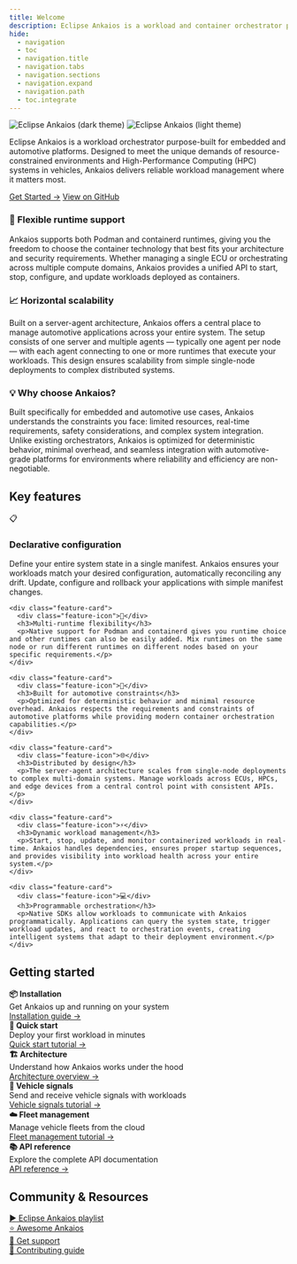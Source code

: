```yaml
---
title: Welcome
description: Eclipse Ankaios is a workload and container orchestrator purpose-built for embedded and automotive platforms.
hide:
  - navigation
  - toc
  - navigation.title
  - navigation.tabs
  - navigation.sections
  - navigation.expand
  - navigation.path
  - toc.integrate
---
```

<!-- markdownlint-disable MD033 -->
<!-- markdownlint-disable MD041 -->
<!-- markdownlint-disable MD007 -->
<!-- markdownlint-disable MD032 -->

<!-- Hero Section with Full Background -->
<section class="hero-section">
  <div class="hero-background"></div>
  <div class="hero-overlay"></div>
  <div class="hero-content">
    <div class="hero-text">
      <div class="hero-logo-container">
        <img src="assets/Ankaios__logo_for_dark_bgrd_clipped.png" alt="Eclipse Ankaios (dark theme)" class="logo-dark" />
        <img src="assets/Ankaios__logo_for_light_bgrd_clipped.png" alt="Eclipse Ankaios (light theme)" class="logo-light" />
      </div>
      <p class="hero-description">
        Eclipse Ankaios is a workload orchestrator purpose-built for embedded and automotive platforms.
        Designed to meet the unique demands of resource-constrained environments and High-Performance Computing (HPC) systems in vehicles, Ankaios delivers reliable workload management where it matters most.
      </p>
      <div class="hero-buttons">
        <a href="usage/quickstart/" class="hero-button hero-button-primary">Get Started →</a>
        <a href="https://github.com/eclipse-ankaios/ankaios" class="hero-button hero-button-secondary">View on GitHub</a>
      </div>
    </div>
  </div>
</section>

<!-- Main Content -->
<div class="main-content">

<!-- Feature Introduction -->
<div class="feature-intro">
<h3>🚀 Flexible runtime support</h3>
<p>Ankaios supports both Podman and containerd runtimes, giving you the freedom to choose the container technology that best fits your architecture and security requirements. Whether managing a single ECU or orchestrating across multiple compute domains, Ankaios provides a unified API to start, stop, configure, and update workloads deployed as containers.</p>
</div>

<div class="feature-intro">
<h3>📈 Horizontal scalability</h3>
<p>Built on a server-agent architecture, Ankaios offers a central place to manage automotive applications across your entire system. The setup consists of one server and multiple agents — typically one agent per node — with each agent connecting to one or more runtimes that execute your workloads. This design ensures scalability from simple single-node deployments to complex distributed systems.</p>
</div>

<div class="feature-intro">
<h3>💡 Why choose Ankaios?</h3>
<p>Built specifically for embedded and automotive use cases, Ankaios understands the constraints you face: limited resources, real-time requirements, safety considerations, and complex system integration. Unlike existing orchestrators, Ankaios is optimized for deterministic behavior, minimal overhead, and seamless integration with automotive-grade platforms for environments where reliability and efficiency are non-negotiable.</p>
</div>

<!-- Key features -->
<section class="key-features-section">
  <h2>Key features</h2>
  <div class="grid cards">
    <div class="feature-card">
      <div class="feature-icon">📋</div>
      <h3>Declarative configuration</h3>
      <p>Define your entire system state in a single manifest. Ankaios ensures your workloads match your desired configuration, automatically reconciling any drift. Update, configure and rollback your applications with simple manifest changes.</p>
    </div>

    <div class="feature-card">
      <div class="feature-icon">🔄</div>
      <h3>Multi-runtime flexibility</h3>
      <p>Native support for Podman and containerd gives you runtime choice and other runtimes can also be easily added. Mix runtimes on the same node or run different runtimes on different nodes based on your specific requirements.</p>
    </div>

    <div class="feature-card">
      <div class="feature-icon">🚗</div>
      <h3>Built for automotive constraints</h3>
      <p>Optimized for deterministic behavior and minimal resource overhead. Ankaios respects the requirements and constraints of automotive platforms while providing modern container orchestration capabilities.</p>
    </div>

    <div class="feature-card">
      <div class="feature-icon">🌐</div>
      <h3>Distributed by design</h3>
      <p>The server-agent architecture scales from single-node deployments to complex multi-domain systems. Manage workloads across ECUs, HPCs, and edge devices from a central control point with consistent APIs.</p>
    </div>

    <div class="feature-card">
      <div class="feature-icon">⚡</div>
      <h3>Dynamic workload management</h3>
      <p>Start, stop, update, and monitor containerized workloads in real-time. Ankaios handles dependencies, ensures proper startup sequences, and provides visibility into workload health across your entire system.</p>
    </div>

    <div class="feature-card">
      <div class="feature-icon">💻</div>
      <h3>Programmable orchestration</h3>
      <p>Native SDKs allow workloads to communicate with Ankaios programmatically. Applications can query the system state, trigger workload updates, and react to orchestration events, creating intelligent systems that adapt to their deployment environment.</p>
    </div>
  </div>
</section>

<!-- Getting Started -->
<section class="getting-started">
  <h2>Getting started</h2>
  <div class="getting-started-grid">
    <div class="getting-started-item">
      <strong>📦 Installation</strong><br>
      Get Ankaios up and running on your system<br>
      <a href="usage/installation/">Installation guide →</a>
    </div>
    <div class="getting-started-item">
      <strong>🚀 Quick start</strong><br>
      Deploy your first workload in minutes<br>
      <a href="usage/quickstart/">Quick start tutorial →</a>
    </div>
    <div class="getting-started-item">
      <strong>🏗️ Architecture</strong><br>
      Understand how Ankaios works under the hood<br>
      <a href="architecture/">Architecture overview →</a>
    </div>
    <div class="getting-started-item">
      <strong>📡 Vehicle signals</strong><br>
      Send and receive vehicle signals with workloads<br>
      <a href="usage/tutorial-vehicle-signals/">Vehicle signals tutorial →</a>
    </div>
    <div class="getting-started-item">
      <strong>☁️ Fleet management</strong><br>
      Manage vehicle fleets from the cloud<br>
      <a href="usage/tutorial-fleet-management/">Fleet management tutorial →</a>
    </div>
    <div class="getting-started-item">
      <strong>📚 API reference</strong><br>
      Explore the complete API documentation<br>
      <a href="reference/control-interface/">API reference →</a>
    </div>
  </div>
</section>

<!-- Community & Resources -->
<section class="community-section">
  <h2>Community & Resources</h2>
  <div class="community-grid">
    <div class="community-item">
      <a href="https://youtube.com/playlist?list=PLXGqib0ZinZFwXpqN9pdFBrtflJVZ--_p">
        <span class="youtube-icon">▶</span> Eclipse Ankaios playlist
      </a>
    </div>
    <div class="community-item">
      <a href="usage/awesome-ankaios/">
        ⭐ Awesome Ankaios
      </a>
    </div>
    <div class="community-item">
      <a href="support/">
        💬 Get support
      </a>
    </div>
    <div class="community-item">
      <a href="development/build/">
        🔧 Contributing guide
      </a>
    </div>
  </div>
</section>

</div>
